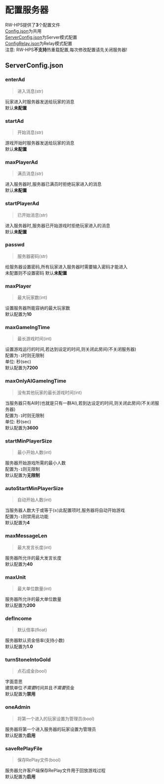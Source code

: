 # 配置服务器

RW-HPS提供了**3**个配置文件  
[Config.json](Config.md)为共用  
[ServerConfig.json](ServerConfig.md)为Server模式配置  
[ConfigRelay.json](ConfigRelay.md)为Relay模式配置  
注意: RW-HPS**不支持**热重载配置,每次修改配置请先关闭服务器!

## ServerConfig.json

### enterAd

> 进入消息(str)  

玩家进入时服务器发送给玩家的消息  
默认**未配置**

### startAd

> 开始消息(str)  

游戏开始时服务器发送给玩家的消息  
默认**未配置**

### maxPlayerAd

> 满员消息(str)  

进入服务器时,服务器已满员时拒绝玩家进入的消息  
默认**未配置**

### startPlayerAd

> 已开始消息(str)  

进入服务器时,服务器已开始游戏时拒绝玩家进入的消息  
默认**未配置**

### passwd

> 服务器密码(str)  

给服务器设置密码,所有玩家进入服务器时需要输入密码才能进入  
未配置则不设置密码
默认**未配置**

### maxPlayer

> 最大玩家数(int)  

设置服务器所能容纳的最大玩家数  
默认配置为**10**

### maxGameIngTime

> 最长游戏时间(int)  

设置游戏运行的时间,若达到设定的时间,则关闭此房间(不关闭服务器)  
配置为`-1`时则无限制  
单位: 秒(sec)  
默认配置为**7200**

### maxOnlyAIGameIngTime

> 没有其他玩家的最长游戏时间(int)  

当服务器只有AI时(也就是只有一群AI),若到达设定的时间,则关闭此房间(不关闭服务器)  
配置为`-1`时则无限制  
单位: 秒(sec)  
默认配置为**3600**

### startMinPlayerSize

> 最小开始人数(int)  

服务器开始游戏所需的最小人数  
配置为`-1`则无限制  
默认配置为**无限制**

### autoStartMinPlayerSize

> 自动开始人数(int)  

当服务器人数大于或等于(≥)此配置项时,服务器将自动开始游戏  
配置为`-1`则禁用此功能  
默认配置为**4**

### maxMessageLen

> 最大发言长度(int)  

服务器所允许的最大发言长度  
默认配置为**40**

### maxUnit

> 最大单位数量(int)  

服务器所允许的最大单位数量  
默认配置为**200**

### defIncome

> 默认倍率(float)  

服务器默认资金倍率(支持小数)  
默认配置为**1.0**

### turnStoneIntoGold

> 点石成金(bool)  

字面意思  
建筑单位*不需要*时间并且*不需要*资金  
默认配置为**禁用**

### oneAdmin

> 将第一个进入的玩家设置为管理员(bool)  

服务器将第一个进入服务器的玩家设置为管理员  
默认配置为**启用**

### saveRePlayFile

> 保存RePlay文件(bool)  

服务器允许客户端保存RePlay文件用于回放游戏过程  
默认配置为**启用**
